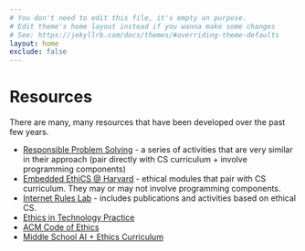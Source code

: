 ```yaml
---
# You don't need to edit this file, it's empty on purpose.
# Edit theme's home layout instead if you wanna make some changes
# See: https://jekyllrb.com/docs/themes/#overriding-theme-defaults
layout: home
exclude: false
---
```


# Resources
There are many, many resources that have been developed over the past few years. 

- [Responsible Problem Solving](https://responsibleproblemsolving.github.io/) - a series of activities that are very similar in their approach (pair directly with CS curriculum + involve programming components)
- [Embedded EthiCS @ Harvard](https://embeddedethics.seas.harvard.edu/) - ethical modules that pair with CS curriculum. They may or may not involve programming components. 
- [Internet Rules Lab](https://www.internetruleslab.com/responsible-computing) - includes publications and activities based on ethical CS. 
- [Ethics in Technology Practice](https://www.scu.edu/ethics-in-technology-practice/) 
- [ACM Code of Ethics](https://www.acm.org/code-of-ethics)
- [Middle School AI + Ethics Curriculum](https://www.media.mit.edu/projects/ai-ethics-for-middle-school/overview/)
